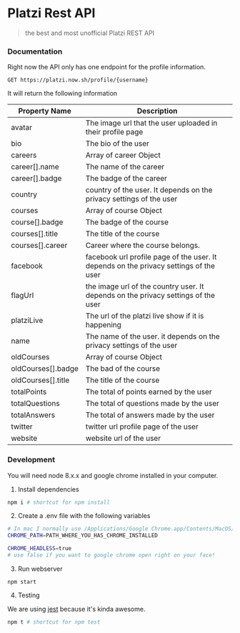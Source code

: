 # Platzi Rest API

> the best and most unofficial Platzi REST API

### Documentation

Right now the API only has one endpoint for the profile information.

```
GET https://platzi.now.sh/profile/{username}
```

It will return the following information

| Property Name      | Description                                                                           |
| ------------------ | ------------------------------------------------------------------------------------- |
| avatar             | The image url that the user uploaded in their profile page                            |
| bio                | The bio of the user                                                                   |
| careers            | Array of career Object                                                                |
| career[].name      | The name of the career                                                                |
| career[].badge     | The badge of the career                                                               |
| country            | country of the user. It depends on the privacy settings of the user                   |
| courses            | Array of course Object                                                                |
| course[].badge     | The badge of the course                                                               |
| courses[].title    | The title of the course                                                               |
| courses[].career   | Career where the course belongs.                                                      |
| facebook           | facebook url profile page of the user. It depends on the privacy settings of the user |
| flagUrl            | the image url of the country user. It depends on the privacy settings of the user     |
| platziLive         | The url of the platzi live show if it is happening                                    |
| name               | The name of the user. it depends on the privacy settings of the user                  |
| oldCourses         | Array of course Object                                                                |
| oldCourses[].badge | The bad of the course                                                                 |
| oldCourses[].title | The title of the course                                                               |
| totalPoints        | The total of points earned by the user                                                |
| totalQuestions     | The total of questions made by the user                                               |
| totalAnswers       | The total of answers made by the user                                                 |
| twitter            | twitter url profile page of the user                                                  |
| website            | website url of the user                                                               |

### Development

You will need node 8.x.x and google chrome installed in your computer.

1. Install dependencies

```bash
npm i # shortcut for npm install
```

2. Create a .env file with the following variables

```bash
# In mac I normally use /Applications/Google Chrome.app/Contents/MacOS/Google Chrome
CHROME_PATH=PATH_WHERE_YOU_HAS_CHROME_INSTALLED

CHROME_HEADLESS=true
# use false if you want to google chrome open right on your face!
```

3. Run webserver

```
npm start
```

4. Testing

We are using [jest](https://jestjs.io) because it's kinda awesome.

```bash
npm t # shortcut for npm test
```
